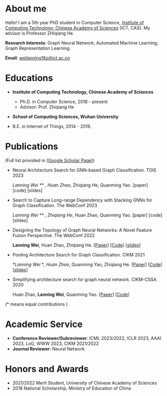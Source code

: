 About me
======
Hello! I am a 5th year PhD student in Computer Science, [Institute of Computing Technology, Chinese Academy of Sciences]() (ICT, CAS). My advisor is Professor ZHiqiang He. 

**Research Interests**: Graph Neural Network; Automated Machine Learning; Graph Representation Learning.

**Email**: weilanning18z@ict.ac.cn

# Educations
- **Institute of Computing Technology, Chinese Academy of Sciences**
  - Ph.D. in Computer Science, 2018 - present
  - Advisor: Prof. Zhiqiang He
  
- **School of Computing Sciences, Wuhan University**
- B.E. in Internet of Things, 2014 - 2018.

Publications
======
(Full list provided in [[Google Scholar Page](https://scholar.google.com/citations?user=pqNTu0MAAAAJ&hl=zh-CN)]) 

- Neural Architecture Search for GNN-based Graph Classification. TOIS 2023

	**Lanning Wei* ** , Huan Zhao*,  Zhiqiang He, Quanming Yao.
  [paper] [code] [slides]

- Search to Capture Long-range Dependency with Stacking GNNs for Graph Classification. The WebConf 2023

  **Lanning Wei* ** , Zhiqiang He*, Huan Zhao, Quanming Yao.
  [paper] [code] [slides]

- Designing the Topology of Graph Neural Networks: A Novel Feature Fusion Perspective. The WebConf 2022

  **Lanning Wei**, Huan Zhao, Zhiqiang He.
  [[Paper](https://dl.acm.org/doi/abs/10.1145/3485447.3512185)]  [[Code](https://github.com/LARS-research/F2GNN)]  [[slides](../file/F2GNN.pdf)]

- Pooling Architecture Search for Graph Classification. CIKM 2021

  **Lanning Wei* **, Huan Zhao*, Quanming Yao, Zhiqiang He.
  [[Paper](https://dl.acm.org/doi/abs/10.1145/3459637.3482285)]  [[Code](https://github.com/AutoML-Research/PAS)]  [[slides](../file/PAS.pdf)]

- Simplifying architecture search for graph neural network. CIKM-CSSA 2020

  Huan Zhao, **Lanning Wei**, Quanming Yao.
  [[Paper](https://arxiv.org/abs/2008.11652)]  [[Code](https://github.com/LARS-research/SNAG)]

(* means equal contributions )


# **Academic Service**
- **Conference Reviewer/Subreviewer**: ICML 2023/2022, ICLR 2023, AAAI 2023,  LoG, WWW 2023, CIKM 2021/2022
- **Journal Reviewer:** Neural Network



# Honors and Awards


- 2021/2022 	Merit Student, University of Chinese Academy of Sciences
- 2018           	National Scholarship, Ministry of Education of China






